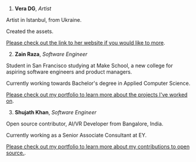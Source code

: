 1. **Vera DG**, *Artist*

Artist in Istanbul, from Ukraine.

Created the assets.

[Please check out the link to her website if you would like to more](https://veradg.com/).

2. **Zain Raza**, *Software Engineer*

Student in San Francisco studying at Make School, a new college for aspiring software engineers and product managers.

Currently working towards Bachelor's degree in Applied Computer Science.

[Please check out my portfolio to learn more about the projects I've worked on](https://www.makeschool.com/portfolio/Syed-Raza).

3. **Shujath Khan**, *Software Engineer*

Open source contributor, AI/VR Developer from Bangalore, India.

Currently working as a Senior Associate Consultant at EY.

[Please check out my portfolio to learn more about my contributions to open source.](https://www.shujath.me).

